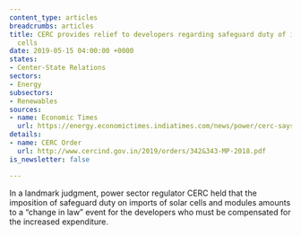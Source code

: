 ```yaml
---
content_type: articles
breadcrumbs: articles
title: CERC provides relief to developers regarding safeguard duty of imports of solar
  cells
date: 2019-05-15 04:00:00 +0000
states:
- Center-State Relations
sectors:
- Energy
subsectors:
- Renewables
sources:
- name: Economic Times
  url: https://energy.economictimes.indiatimes.com/news/power/cerc-says-solar-safeguard-duty-is-change-in-law-allows-compensation-for-acme/69200597
details:
- name: CERC Order
  url: http://www.cercind.gov.in/2019/orders/342&343-MP-2018.pdf
is_newsletter: false

---
```

In a landmark judgment, power sector regulator CERC held that the imposition of safeguard duty on imports of solar cells and modules amounts to a “change in law” event for the developers who must be compensated for the increased expenditure.
